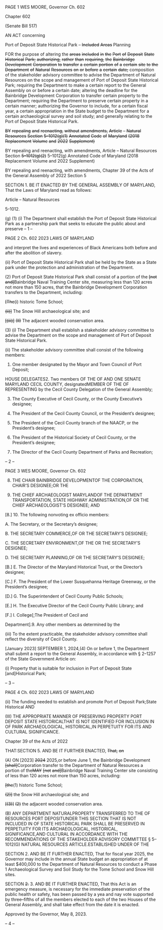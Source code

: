 PAGE 1
WES MOORE, Governor Ch. 602

Chapter 602

(Senate Bill 517)

AN ACT concerning

Port of Deposit State Historical Park – ~~Included~~ ~~Areas~~ Planning

FOR the purpose of altering the ~~areas~~ ~~included~~ ~~in~~ ~~the~~ ~~Port~~ ~~of~~ ~~Deposit~~ ~~State~~ ~~Historical~~ ~~Park;~~
~~authorizing,~~ ~~rather~~ ~~than~~ ~~requiring,~~ ~~the~~ ~~Bainbridge~~ ~~Development~~ ~~Corporation~~ ~~to~~
~~transfer~~ ~~a~~ ~~certain~~ ~~portion~~ ~~of~~ ~~a~~ ~~certain~~ ~~site~~ ~~to~~ ~~the~~ ~~Department~~ ~~of~~ ~~Natural~~ ~~Resources~~
~~on~~ ~~or~~ ~~before~~ ~~a~~ ~~certain~~ ~~date;~~ composition of the stakeholder advisory committee to
advise the Department of Natural Resources on the scope and management of Port
of Deposit State Historical Park; requiring the Department to make a certain report
to the General Assembly on or before a certain date; altering the deadline for the
Bainbridge Development Corporation to transfer certain property to the
Department; requiring the Department to preserve certain property in a certain
manner; authorizing the Governor to include, for a certain fiscal year, a certain
appropriation in the State budget to the Department for a certain archaeological
survey and soil study; and generally relating to the Port of Deposit State Historical
Park.

~~BY~~ ~~repealing~~ ~~and~~ ~~reenacting,~~ ~~without~~ ~~amendments,~~
~~Article~~ ~~–~~ ~~Natural~~ ~~Resources~~
~~Section~~ ~~5–1012(g)(1)~~
~~Annotated~~ ~~Code~~ ~~of~~ ~~Maryland~~
~~(2018~~ ~~Replacement~~ ~~Volume~~ ~~and~~ ~~2022~~ ~~Supplement)~~

BY repealing and reenacting, with amendments,
Article – Natural Resources
Section ~~5–1012(g)(2)~~ 5–1012(g)
Annotated Code of Maryland
(2018 Replacement Volume and 2022 Supplement)

BY repealing and reenacting, with amendments,
Chapter 39 of the Acts of the General Assembly of 2022
Section 5

SECTION 1. BE IT ENACTED BY THE GENERAL ASSEMBLY OF MARYLAND,
That the Laws of Maryland read as follows:

Article – Natural Resources

5–1012.

(g) (1) (i) The Department shall establish the Port of Deposit State
Historical Park as a partnership park that seeks to educate the public about and preserve
– 1 –

PAGE 2
Ch. 602 2023 LAWS OF MARYLAND

and interpret the lives and experiences of Black Americans both before and after the
abolition of slavery.

(ii) Port of Deposit State Historical Park shall be held by the State
as a State park under the protection and administration of the Department.

(2) Port of Deposit State Historical Park shall consist of a portion of the
~~[not~~ ~~and]~~Bainbridge Naval Training Center site, measuring less than 120 acres not more
than 150 acres, that the Bainbridge Development Corporation transfers to the Department,
including:

~~[The~~(i) historic Tome School;

~~(ii)]~~ The Snow Hill archaeological site; and

~~[(iii)]~~ ~~(II)~~ The adjacent wooded conservation area.

(3) (i) The Department shall establish a stakeholder advisory
committee to advise the Department on the scope and management of Port of Deposit State
Historical Park.

(ii) The stakeholder advisory committee shall consist of the following
members:

1. One member designated by the Mayor and Town Council
of Port Deposit;

HOUSE DELEGATES2. Two members OF THE OF AND ONE
SENATE MARYLAND CECIL COUNTY, designatedMEMBER OF THE OF REPRESENTING
by the Cecil County Delegation of the General Assembly;

3. The County Executive of Cecil County, or the County
Executive’s designee;

4. The President of the Cecil County Council, or the
President’s designee;

5. The President of the Cecil County branch of the NAACP,
or the President’s designee;

6. The President of the Historical Society of Cecil County, or
the President’s designee;

7. The Director of the Cecil County Department of Parks and
Recreation;

– 2 –

PAGE 3
WES MOORE, Governor Ch. 602

8. THE CHAIR BAINBRIDGE DEVELOPMENTOF THE
CORPORATION, CHAIR’S DESIGNEE;OR THE

9. THE CHIEF ARCHAEOLOGIST MARYLANDOF THE
DEPARTMENT TRANSPORTATION, STATE HIGHWAY ADMINISTRATION,OF OR THE
CHIEF ARCHAEOLOGIST’S DESIGNEE; AND

[8.] 10. The following nonvoting ex officio members:

A. The Secretary, or the Secretary’s designee;

B. THE SECRETARY COMMERCE,OF OR THE
SECRETARY’S DESIGNEE;

C. THE SECRETARY ENVIRONMENT,OF THE OR THE
SECRETARY’S DESIGNEE;

D. THE SECRETARY PLANNING,OF OR THE
SECRETARY’S DESIGNEE;

[B.] E. The Director of the Maryland Historical Trust, or
the Director’s designee;

[C.] F. The President of the Lower Susquehanna Heritage
Greenway, or the President’s designee;

[D.] G. The Superintendent of Cecil County Public Schools;

[E.] H. The Executive Director of the Cecil County Public
Library; and

[F.] I. College[;The President of Cecil and

Department].9. Any other members as determined by the

(iii) To the extent practicable, the stakeholder advisory committee
shall reflect the diversity of Cecil County.

[January 2023] SEPTEMBER 1, 2024,(4) On or before 1, the Department
shall submit a report to the General Assembly, in accordance with § 2–1257 of the State
Government Article on:

(i) Property that is suitable for inclusion in Port of Deposit State
[and]Historical Park;

– 3 –

PAGE 4
Ch. 602 2023 LAWS OF MARYLAND

(ii) The funding needed to establish and promote Port of Deposit
Park;State Historical AND

(III) THE APPROPRIATE MANNER OF PRESERVING PROPERTY
PORT DEPOSIT STATE HISTORICALTHAT IS NOT IDENTIFIED FOR INCLUSION IN OF
PARK ARCHAEOLOGICAL, HISTORICAL,IN PERPETUITY FOR ITS AND CULTURAL
SIGNIFICANCE.

Chapter 39 of the Acts of 2022

THAT:SECTION 5. AND BE IT FURTHER ENACTED, ~~That,~~ ~~on~~

(A) ON [2023] ~~2024~~ 2025,or before June 1, the Bainbridge Development
~~[shall]~~Corporation transfer to the Department of Natural Resources a portion of the~~MAY~~
~~[not~~ ~~and]~~Bainbridge Naval Training Center site consisting of less than 120 acres not more
than 150 acres, including:

~~[the~~(1) historic Tome School;

~~(2)]~~ the Snow Hill archaeological site; and

~~[(3)]~~ ~~(2)~~ the adjacent wooded conservation area.

(B) ANY DEPARTMENT NATURALPROPERTY TRANSFERRED TO THE OF
RESOURCES PORT DEPOSITUNDER THIS SECTION THAT IS NOT INCLUDED IN OF
STATE HISTORICAL PARK SHALL BE PRESERVED IN PERPETUITY FOR ITS
ARCHAEOLOGICAL, HISTORICAL, SIGNIFICANCE,AND CULTURAL IN ACCORDANCE
WITH THE RECOMMENDATIONS OF THE STAKEHOLDER ADVISORY COMMITTEE
§ 5–1012(G) NATURAL RESOURCES ARTICLE.ESTABLISHED UNDER OF THE

SECTION 2. AND BE IT FURTHER ENACTED, That for fiscal year 2025, the
Governor may include in the annual State budget an appropriation of at least $400,000 to
the Department of Natural Resources to conduct a Phase 1 Archaeological Survey and Soil
Study for the Tome School and Snow Hill sites.

SECTION ~~2.~~ 3. AND BE IT FURTHER ENACTED, That this Act is an emergency
measure, is necessary for the immediate preservation of the public health or safety, has
been passed by a yea and nay vote supported by three–fifths of all the members elected to
each of the two Houses of the General Assembly, and shall take effect from the date it is
enacted.

Approved by the Governor, May 8, 2023.

– 4 –